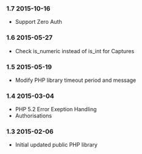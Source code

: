 ### 1.7 2015-10-16
* Support Zero Auth


### 1.6 2015-05-27
* Check is_numeric instead of is_int for Captures

### 1.5 2015-05-19
* Modify PHP library timeout period and message

### 1.4 2015-03-04
* PHP 5.2 Error Exeption Handling
* Authorisations

### 1.3 2015-02-06
* Initial updated public PHP library

